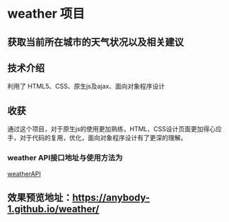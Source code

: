 # weather 项目
## 获取当前所在城市的天气状况以及相关建议
## 技术介绍
 利用了 HTML5、CSS、原生js及ajax、面向对象程序设计

## 收获

通过这个项目，对于原生js的使用更加熟练，HTML、CSS设计页面更加得心应手，对于代码的复用，优化，面向对象程序设计有了更深的理解。

### weather API接口地址与使用方法为
[weatherAPI](http://api.jirengu.com/)
## 效果预览地址：https://anybody-1.github.io/weather/